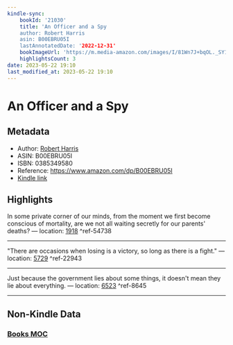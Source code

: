 ```yaml
---
kindle-sync:
    bookId: '21030'
    title: 'An Officer and a Spy
    author: Robert Harris
    asin: B00EBRU05I
    lastAnnotatedDate: '2022-12-31'
    bookImageUrl: 'https://m.media-amazon.com/images/I/81Wn7J+bqOL._SY160.jpg'
    highlightsCount: 3
date: 2023-05-22 19:10
last_modified_at: 2023-05-22 19:10
---
```


# An Officer and a Spy

## Metadata

-   Author: [Robert Harris](https://www.amazon.comundefined)
-   ASIN: B00EBRU05I
-   ISBN: 0385349580
-   Reference: https://www.amazon.com/dp/B00EBRU05I
-   [Kindle link](kindle://book?action=open&asin=B00EBRU05I)

## Highlights

In some private corner of our minds, from the moment we first become conscious of mortality, are we not all waiting secretly for our parents' deaths? — location: [1918](kindle://book?action=open&asin=B00EBRU05I&location=1918) ^ref-54738

---

"There are occasions when losing is a victory, so long as there is a fight." — location: [5729](kindle://book?action=open&asin=B00EBRU05I&location=5729) ^ref-22943

---

Just because the government lies about some things, it doesn't mean they lie about everything. — location: [6523](kindle://book?action=open&asin=B00EBRU05I&location=6523) ^ref-8645

---

## Non-Kindle Data

### [Books MOC](Books%20MOC.md)
